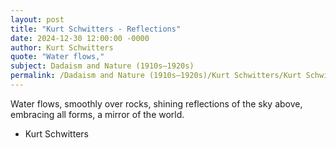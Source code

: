 ```yaml
---
layout: post
title: "Kurt Schwitters - Reflections"
date: 2024-12-30 12:00:00 -0000
author: Kurt Schwitters
quote: "Water flows,"
subject: Dadaism and Nature (1910s–1920s)
permalink: /Dadaism and Nature (1910s–1920s)/Kurt Schwitters/Kurt Schwitters - Reflections
---
```


Water flows,
smoothly over rocks,
shining reflections 
of the sky above,
embracing all forms,
a mirror of the world.

- Kurt Schwitters
